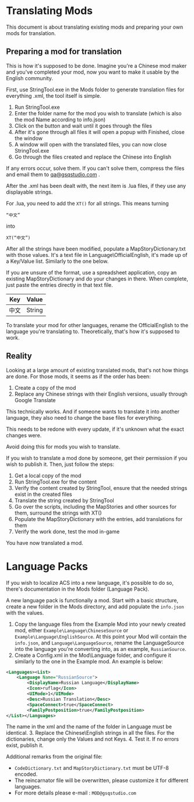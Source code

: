 # Translating Mods

This document is about translating existing mods and preparing your own mods for translation.

## Preparing a mod for translation

This is how it's supposed to be done. Imagine you're a Chinese mod maker and you've completed your mod, now you want to make it usable by the English community.

First, use StringTool.exe in the Mods folder to generate translation files for everything .xml, the tool itself is simple.

1. Run StringTool.exe
2. Enter the folder name for the mod you wish to translate (which is also the mod Name according to info.json)
3. Click on the button and wait until it goes through the files
4. After it's gone through all files it will open a popup with Finished, close the window
5. A window will open with the translated files, you can now close StringTool.exe
6. Go through the files created and replace the Chinese into English

If any errors occur, solve them. If you can't solve them, compress the files and email them to qa@gsqstudio.com .

After the .xml has been dealt with, the next item is .lua files, if they use any displayable strings.

For .lua, you need to add the `XT()` for all strings. This means turning

`“中文”`

into

`XT(“中文”)`

After all the strings have been modified, populate a MapStoryDictionary.txt with those values. It's a text file in Language\OfficialEnglish, it's made up of a Key/Value list. Similarly to the one below.

If you are unsure of the format, use a spreadsheet application, copy an existing MapStoryDictionary and do your changes in there. When complete, just paste the entries directly in that text file.

Key|Value
-|-
中文|String

To translate your mod for other languages, rename the OfficialEnglish to the language you're translating to. Theoretically, that's how it's supposed to work.

## Reality

Looking at a large amount of existing translated mods, that's not how things are done. For those mods, it seems as if the order has been:

1. Create a copy of the mod
2. Replace any Chinese strings with their English versions, usually through Google Translate

This technically works. And if someone wants to translate it into another language, they also need to change the base files for everything.

This needs to be redone with every update, if it's unknown what the exact changes were.

Avoid doing this for mods you wish to translate.

If you wish to translate a mod done by someone, get their permission if you wish to publish it. Then, just follow the steps:

1. Get a local copy of the mod
2. Run StringTool.exe for the content
3. Verify the content created by StringTool, ensure that the needed strings exist in the created files
4. Translate the string created by StringTool
5. Go over the scripts, including the MapStories and other sources for them, surround the strings with XT()
6. Populate the MapStoryDictionary with the entries, add translations for them
7. Verify the work done, test the mod in-game

You have now translated a mod.

# Language Packs

If you wish to localize ACS into a new language, it's possible to do so, there's documentation in the Mods folder (Language Pack).

A new language pack is functionally a mod. Start with a basic structure, create a new folder in the Mods directory, and add populate the `info.json` with the values.

1. Copy the language files from the Example Mod into your newly created mod, either `Example\Language\ChineseSource` or `Example\Language\EnglishSource`. At this point your Mod will contain the `info.json`, and `Language\LanguageSource`, rename the LanguageSource into the language you're converting into, as an example, `RussianSource`.
2.  Create a Config.xml in the Mod\Language folder, and configure it similarly to the one in the Example mod. An example is below:
```xml
<Languages><List>
    <Language Name="RussianSource">
        <DisplayName>Russian Language</DisplayName>
        <Icon>ruflag</Icon>
        <UIMode>1</UIMode>
        <Desc>Russian Translation</Desc>
        <SpaceConnect>true</SpaceConnect>
        <FamilyPostposition>true</FamilyPostposition>
</List></Languages>
```
The name in the xml and the name of the folder in Language must be identical.
3. Replace the Chinese\English strings in all the files. For the dictionaries, change only the Values and not Keys.
4. Test it. If no errors exist, publish it.

Additional remarks from the original file:

- `CodeDictionary.txt` and `MapStoryDictionary.txt` must be UTF-8 encoded.
- The reincarnator file will be overwritten, please customize it for different languages.
- For more details please e-mail : `MOD@gsqstudio.com`